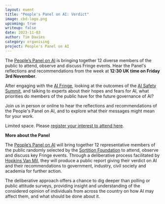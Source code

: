 ```yaml
---
layout: event
title: "People's Panel on AI: Verdict"
image: cbd-logo.png
upcoming: true
writeup: false
date: 2023-11-03
author: Tim Davies
category: organising
project: People's Panel on AI
---
```


The [People’s Panel on AI](https://connectedbydata.org/projects/2023-peoples-panel-on-ai) is bringing together 12 diverse members of the public to attend, observe and discuss Fringe events. Hear the Panel's reflections and recommendations from the week at **12:30 UK time on Friday 3rd November**.

After engaging with the [AI Fringe](https://aifringe.org/), looking at the outcomes of the [AI Safety Summit](https://www.gov.uk/government/publications/ai-safety-summit-introduction), and talking to experts about their hopes and fears for AI, what priorities do members of the public have for the future governance of AI?

Join us in person or online to hear the reflections and recommendations of the People's Panel on AI, and to explore what their messages might mean for your work.

Limited space. Please [register your interest to attend here](https://docs.google.com/forms/d/e/1FAIpQLSczHuF7dIMGuPVegZ8kNBB4oZmOwvmSxV8Ic7WMx0HTerY2UQ/viewform).

<!--more-->

**More about the Panel**

The [People’s Panel on AI](https://connectedbydata.org/projects/2023-peoples-panel-on-ai) will bring together 12 representative members of the public randomly selected by the [Sortition Foundation](https://www.sortitionfoundation.org/) to attend, observe and discuss key Fringe events. Through a deliberative process facilitated by [Hopkins Van Mil](http://www.hopkinsvanmil.co.uk/), they will produce a public report giving their verdict on AI and their recommendations to government, industry, civil society and academia for further action.

The deliberative approach offers a chance to dig deeper than polling or public attitude surveys, providing insight and understanding of the considered opinion of individuals from across the country on how AI may affect them, and what should be done about it.